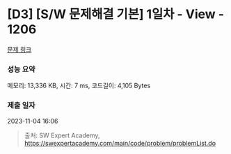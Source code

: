 # [D3] [S/W 문제해결 기본] 1일차 - View - 1206 

[문제 링크](https://swexpertacademy.com/main/code/problem/problemDetail.do?contestProbId=AV134DPqAA8CFAYh) 

### 성능 요약

메모리: 13,336 KB, 시간: 7 ms, 코드길이: 4,105 Bytes

### 제출 일자

2023-11-04 16:06



> 출처: SW Expert Academy, https://swexpertacademy.com/main/code/problem/problemList.do